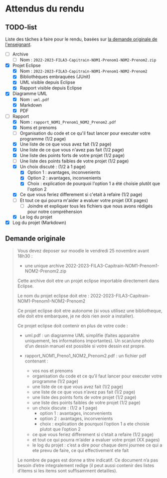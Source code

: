 # Attendus du rendu

## TODO-list

Liste des tâches à faire pour le rendu, basées sur [la demande originale de l'enseignant](#demande-originale).

- [ ] Archive
  - [ ] Nom : `2022-2023-FILA3-Capitrain-NOM1-Prenom1-NOM2-Prenom2.zip`
- [x] Projet Eclipse
  - [x] Nom : `2022-2023-FILA3-Capitrain-NOM1-Prenom1-NOM2-Prenom2`
  - [x] Bibliothèques embraquées (JUnit)
  - [x] UML visible depuis Eclipse
  - [x] Rapport visible depuis Eclipse
- [x] Diagramme UML
  - [x] Nom : `uml.pdf`
  - [x] Markdown
  - [x] PDF
- [ ] Rapport
  - [x] Nom : `rapport_NOM1_Prenom1_NOM2_Prenom2.pdf`
  - [x] Noms et prenoms
  - [ ] Organisation du code et ce qu'il faut lancer pour executer votre programme (1/2 page)
  - [x] Une liste de ce que vous avez fait (1/2 page)
  - [x] Une liste de ce que vous n'avez pas fait (1/2 page)
  - [x] Une liste des points forts de votre projet (1/2 page)
  - [ ] Une liste des points faibles de votre projet (1/2 page)
  - [x] Un choix discuté : (1/2 à 1 page)
    - [x] Option 1 : avantages, inconvenients
    - [x] Option 2 : avantages, inconvenients
    - [x] Choix : explication de pourquoi l'option 1 a été choisie plutôt que l'option 2
  - [x] Ce que vous feriez differement si c'etait à refaire (1/2 page)
  - [ ] Et tout ce qui pourra m'aider a evaluer votre projet (XX pages)
    - [ ] Joindre et expliquer tous les fichiers que nous avons rédigés pour notre compréhension
  - [x] Le log du projet
- [x] Log du projet (Markdown)

## Demande originale

> Vous devez deposer sur moodle le vendredi 25 novembre avant 18h30 :
>
> - une unique archive 2022-2023-FILA3-Capitrain-NOM1-Prenom1-NOM2-Prenom2.zip
>
> Cette archive doit etre un projet eclipse importable directement dans Eclipse.
>
> Le nom du projet eclipse doit etre : 2022-2023-FILA3-Capitrain-NOM1-Prenom1-NOM2-Prenom2
>
> Ce projet eclipse doit etre autonome (si vous utilisez une bibliotheque, elle doit etre embarquee, je ne dois rien avoir a installer).
>
> Ce projet eclipse doit contenir en plus de votre code :
>
> - uml.pdf : un diagramme UML simplifie (faites apparaitre uniquement, les informations importantes).
>  Un scan/une photo d’un dessin manuel est possible si votre dessin est propre.
>
> - rapport_NOM1_Preno1_NOM2_Prenom2.pdf : un fichier pdf contenant :
>   - vos nos et prenoms
>   - organisation du code et ce qu’il faut lancer pour executer votre programme (1/2 page)
>   - une liste de ce que vous avez fait (1/2 page)
>   - une liste de ce que vous n’avez pas fait (1/2 page)
>   - une liste des points forts de votre projet (1/2 page)
>   - une liste des points faibles de votre projet  (1/2 page)
>   - un choix discute : (1/2 a 1 page)
>     - option 1 : avantages, inconvenients
>     - option 2 : avantages, inconvenients
>     - choix : explication de pourquoi l’option 1 a ete choisie plutot que l’option 2
>   - ce que vous feriez differement si c’etait a refaire (1/2 page)
>   - et tout ce qui pourra m’aider a evaluer votre projet (XX pages)
>   - le log du projet : c’est a dire pour chaque demi journee ce qui a ete prevu de faire, ce qui effectivement ete fait
>
> Le nombre de pages est donne a titre indicatif.
> Ce document n’a pas besoin d’etre integralement redige (il peut aussi contenir des listes d’items si les items sont suffisamment detailles).
